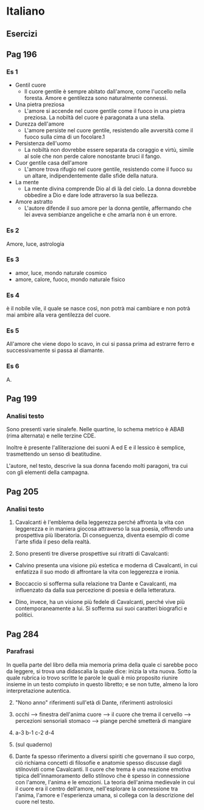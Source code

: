 # Italiano
## Esercizi

## Pag 196
### Es 1

- Gentil cuore
  - Il cuore gentile è sempre abitato dall'amore, come l'uccello nella foresta. Amore e gentilezza sono naturalmente connessi.
- Una pietra preziosa
  - L'amore si accende nel cuore gentile come il fuoco in una pietra preziosa. La nobiltà del cuore è paragonata a una stella.
- Durezza dell'amore
  - L'amore persiste nel cuore gentile, resistendo alle avversità come il fuoco sulla cima di un focolare.1
- Persistenza dell'uomo
  - La nobiltà non dovrebbe essere separata da coraggio e virtù, simile al sole che non perde calore nonostante bruci il fango.
- Cuor gentile casa dell'amore
  - L'amore trova rifugio nel cuore gentile, resistendo come il fuoco su un altare, indipendentemente dalle sfide della natura.
- La mente
  - La mente divina comprende Dio al di là del cielo. La donna dovrebbe obbedire a Dio e dare lode attraverso la sua bellezza.
- Amore astratto
  - L'autore difende il suo amore per la donna gentile, affermando che lei aveva sembianze angeliche e che amarla non è un errore.

### Es 2

Amore, luce, astrologia

### Es 3

- amor, luce, mondo naturale cosmico
- amore, calore, fuoco, mondo naturale fisico

### Es 4

è il nobile vile, il quale se nasce così, non potrà mai cambiare e non potrà mai ambire alla vera gentilezza del cuore.

### Es 5

All'amore che viene dopo lo scavo, in cui si passa prima ad estrarre ferro e successivamente si passa al diamante.

### Es 6

A.

## Pag 199
### Analisi testo

Sono presenti varie sinalefe. Nelle quartine, lo schema metrico è ABAB (rima alternata) e nelle terzine CDE.

Inoltre è presente l'alliterazione dei suoni A ed E e il lessico è semplice, trasmettendo un senso di beatitudine.

L'autore, nel testo, descrive la sua donna facendo molti paragoni, tra cui con gli elementi della campagna.

## Pag 205
### Analisi testo

1. Cavalcanti è l'emblema della leggerezza perché affronta la vita con leggerezza e in maniera giocosa attraverso la sua poesia, offrendo una prospettiva più liberatoria. Di conseguenza, diventa esempio di come l'arte sfida il peso della realtà.

2. Sono presenti tre diverse prospettive sui ritratti di Cavalcanti:

- Calvino presenta una visione più estetica e moderna di Cavalcanti, in cui enfatizza il suo modo di affrontare la vita con leggerezza e ironia.

- Boccaccio si sofferma sulla relazione tra Dante e Cavalcanti, ma influenzato da dalla sua percezione di poesia e della letteratura.

- Dino, invece, ha un visione più fedele di Cavalcanti, perché vive più contemporaneamente a lui. Si sofferma sui suoi caratteri biografici e politici.

## Pag 284
### Parafrasi

In quella parte del libro della mia memoria prima della quale ci sarebbe poco da leggere, si trova una didascalia la quale dice: inizia la vita nuova. Sotto la quale rubrica io trovo scritte le parole le quali è mio proposito riunire insieme in un testo compiuto in questo libretto; e se non tutte, almeno la loro interpretazione autentica.

2. "Nono anno" riferimenti sull'età di Dante, riferimenti astrolosici

3. occhi --> finestra dell'anima
cuore --> il cuore che trema
il cervello --> percezioni sensoriali
stomaco --> piange perché smetterà di mangiare

4. a-3 b-1 c-2 d-4

5. (sul quaderno)

6. Dante fa spesso riferimento a diversi spiriti che governano il suo corpo, ciò richiama concetti di filosofie e anatomie spesso discusse dagli stilnovisti come Cavalcanti.  Il cuore che trema è una reazione emotiva tipica dell'innamoramento dello stilnovo che è spesso in connessione con l'amore, l'anima e le emozioni. La teoria dell'anima medievale in cui il cuore era il centro dell'amore, nell'esplorare la connessione tra l'anima, l'amore e l'esperienza umana, si collega con la descrizione del cuore nel testo.
